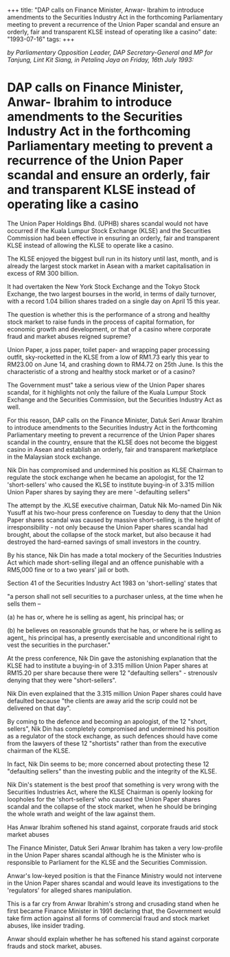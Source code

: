+++ 
title: "DAP calls on Finance Minister, Anwar- Ibrahim to introduce amendments to the Securities Industry Act in the forthcoming Parliamentary meeting to prevent a recurrence of the Union Paper scandal and ensure an orderly, fair and transparent KLSE instead of operating like a casino"
date: "1993-07-16"
tags:
+++

_by Parliamentary Opposition Leader, DAP Secretary-General and MP for Tanjung, Lint Kit Siang, in Petalinq Jaya on Friday, 16th July 1993:_

# DAP calls on Finance Minister, Anwar- Ibrahim to introduce amendments to the Securities Industry Act in the forthcoming Parliamentary meeting to prevent a recurrence of the Union Paper scandal and ensure an orderly, fair and transparent KLSE instead of operating like a casino

The Union Paper Holdings Bhd. (UPHB) shares scandal would not have occurred if the Kuala Lumpur Stock Exchange (KLSE) and the Securities Commission had been effective in ensuring an orderly, fair and transparent KLSE instead of allowing the KLSE to operate like a casino.</u>

The KLSE enjoyed the biggest bull run in its history until last, month, and is already the largest stock market in Asean with a market capitalisation in excess of RM 300 billion.

It had overtaken the New York Stock Exchange and the Tokyo Stock Exchange, the two largest bourses in the world, in terms of daily turnover, with a record 1.04 billion shares traded on a single day on April 15 this year.

The question is whether this is the performance of a strong and healthy stock market to raise funds in the process of capital formation, for economic growth and development, or that of a casino where corporate fraud and market abuses reigned supreme?

Union Paper, a joss paper, toilet paper- and wrapping paper processing outfit, sky-rocketted in the KLSE from a low of RM1.73 early this year to RM23.00 on June 14, and crashing down to RM4.72 on 25th June. Is this the characteristic of a strong and healthy stock market or of a casino?

The Government must" take a serious view of the Union Paper shares scandal, for it highlights not only the failure of the Kuala Lumpur Stock Exchange and the Securities Commission, but the Securities Industry Act as well.

For this reason, DAP calls on the Finance Minister, Datuk Seri Anwar Ibrahim to introduce amendments to the Securities Industry Act in the forthcoming Parliamentary meeting to prevent a recurrence of the Union Paper shares scandal in the country, ensure that the KLSE does not become the biggest casino in Asean and establish an orderly, fair and transparent marketplace in the Malaysian stock exchange.

Nik Din has compromised and undermined his position as KLSE Chairman to regulate the stock exchange when he became an apologist, for the 12 'short-sellers' who caused the KLSE to institute buying-in of 3.315 million Union Paper shares by saying they are mere '-defaulting sellers"

The attempt by the .KLSE executive chairman, Datuk Nik Mo-named Din Nik Yusuff at his two-hour press conference on Tuesday to deny that the Union Paper shares scandal was caused by massive short-selling, is the height of irresponsibility - not only because the Union Paper shares scandal had brought, about the collapse of the stock market, but also because it had destroyed the hard-earned savings of small investors in the country.

By his stance, Nik Din has made a total mockery of the Securities Industries Act which made short-selling illegal and an offence punishable with a RM5,000 fine or to a two years' jail or both.

Section 41 of the Securities Industry Act 1983 on 'short-selling' states that

"a person  shall not sell securities  to  a  purchaser unless, at the time when he sells them –

(a) he has or, where he is selling as  agent, his principal has; or

(b) he believes on reasonable grounds that he  has, or where he is selling as agent,, his principal has, a presently exercisable and unconditional right  to vest the securities in the purchaser."

At the press conference, Nik Din gave the astonishing explanation that the KLSE had to institute a buying-in of 3.315 million Union Paper shares at RM15.20 per share because there were 12 "defaulting sellers" - strenouslv denying that they were "short-sellers".

Nik Din even explained that the 3.315 million Union Paper shares could have defaulted because "the clients are away arid the scrip could not be delivered on that day".

By coming to the defence and becoming an apologist, of the 12 "short, sellers", Nik Din has completely compromised and undermined his position as a regulator of the stock exchange, as such defences should have come from the lawyers of these 12 "shortists" rather than from the executive chairman of the KLSE.

In fact, Nik Din seems to be; more concerned about protecting these 12 "defaulting sellers" than the investing public and the integrity of the KLSE.

Nik Din's statement is the best proof that something is very wrong with the Securities Industries Act, where the KLSE Chairman is openly looking for loopholes for the 'short-sellers' who caused the Union Paper shares scandal and the collapse of the stock market, when he should be bringing the whole wrath and weight of the law against them.

Has Anwar Ibrahim softened his stand against, corporate frauds arid stock market abuses

The Finance Minister, Datuk Seri Anwar Ibrahim has taken a very low-profile in the Union Paper shares scandal although he is the Minister who is responsible to Parliament for the KLSE and the Securities Commission.

Anwar's low-keyed position is that the Finance Ministry would not intervene in the Union Paper shares scandal and would leave its investigations to the 'regulators' for alleged shares manipulation.

This is a far cry from Anwar Ibrahim's strong and crusading stand when he first became Finance Minister in 1991 declaring that, the Government would take firm action against all forms of commercial fraud and stock market abuses, like insider trading.

Anwar should explain whether he has softened his stand against corporate frauds and stock market, abuses.
 
